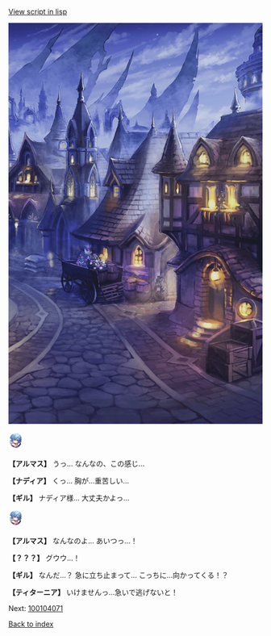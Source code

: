 [View script in lisp](../scripts/100104061.txt)

![101_city_night2.png](../images/backgrounds/101_city_night2.png)

<img src="../images/units/3103811.png" alt="3103811.png" height="34"/>

**【アルマス】**
うっ…
なんなの、この感じ…

**【ナディア】**
くっ…
胸が…重苦しい…

**【ギル】**
ナディア様…
大丈夫かよっ…

<img src="../images/units/3103811.png" alt="3103811.png" height="34"/>

**【アルマス】**
なんなのよ…
あいつっ…！

**【？？？】**
グウウ…！

**【ギル】**
なんだ…？
急に立ち止まって…
こっちに…向かってくる！？

**【ティターニア】**
いけませんっ…急いで逃げないと！

Next: [100104071](100104071.md)

[Back to index](index.md)
